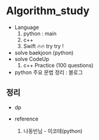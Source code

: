 # Algorithm_study


- Language
  1. python : main
  2. c++ 
  3. Swift 🔥🔥 try try !
- solve baekjoon (python)
- solve CodeUp
  1. c++ Practice (100 questions)
- python 주요 문법 정리 : 블로그


## 정리
- dp

- reference
  1. 나동빈님 - 이코테(python)
